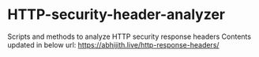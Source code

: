 # HTTP-security-header-analyzer
Scripts and methods to analyze HTTP security response headers
Contents updated in below url:
https://abhijith.live/http-response-headers/
